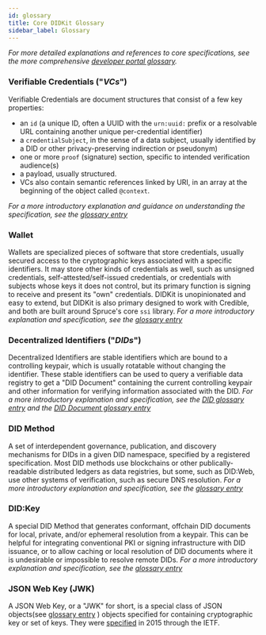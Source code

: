 ```yaml
---
id: glossary
title: Core DIDKit Glossary
sidebar_label: Glossary
---
```


*For more detailed explanations and references to core specifications, see the
more comprehensive [developer portal
glossary](https://spruceid.dev/docs/glossary).*

### Verifiable Credentials ("*VCs*")
Verifiable Credentials are document structures that consist of a few key
properties: 
- an `id` (a unique ID, often a UUID with the `urn:uuid:` prefix or a
resolvable URL containing another unique per-credential identifier)
- a `credentialSubject`, in the sense of a data subject, usually identified by a DID or other privacy-preserving indirection or pseudonym)
- one or more `proof` (signature) section, specific to intended verification audience(s)
- a payload, usually structured. 
- VCs also contain semantic references linked by URI, in an array at the
  beginning of the object called `@context`. 
  
*For a more introductory explanation and guidance on understanding the
  specification, see the [glossary
  entry](https://spruceid.dev/docs/glossary#verifiable-credentials-vcs)*

### Wallet
Wallets are specialized pieces of software that store credentials, usually
secured access to the cryptographic keys associated with a specific identifiers.
It may store other kinds of credentials as well, such as unsigned credentials,
self-attested/self-issued credentials, or credentials with subjects whose keys
it does not control, but its primary function is signing to receive and present
its "own" credentials.  DIDKit is unopinionated and easy to extend, but DIDKit
is also primary designed to work with Credible, and both are built around
Spruce's core `ssi` library.  *For a more introductory explanation and
specification, see the [glossary
entry](https://spruceid.dev/docs/glossary#wallet)*

### Decentralized Identifiers ("*DIDs*")
Decentralized Identifiers are stable identifiers which are bound to a
controlling keypair, which is usually rotatable without changing the identifier.
These stable identifiers can be used to query a verifiable data registry to get
a "DID Document" containing the current controlling keypair and other
information for verifying information associated with the DID.  *For a more
introductory explanation and specification, see the [DID glossary
entry](https://spruceid.dev/docs/glossary#decentralized-identifiers-dids) and
the [DID Document glossary
entry](https://spruceid.dev/docs/glossary#did-document)*

### DID Method
A set of interdependent governance, publication, and discovery mechanisms for
DIDs in a given DID namespace, specified by a registered specification. Most DID
methods use blockchains or other publically-readable distributed ledgers as data
registries, but some, such as DID:Web, use other systems of verification, such
as secure DNS resolution. *For a more introductory explanation and
specification, see the [glossary
entry](https://spruceid.dev/docs/glossary#did-method)*

### DID:Key
A special DID Method that generates conformant, offchain DID documents for
local, private, and/or ephemeral resolution from a keypair. This can be helpful
for integrating conventional PKI or signing infrastructure with DID issuance, or
to allow caching or local resolution of DID documents where it is undesirable or
impossible to resolve remote DIDs. *For a more introductory explanation and
specification, see the [glossary
entry](https://spruceid.dev/docs/glossary#didkey)*

### JSON Web Key (JWK)

A JSON Web Key, or a "JWK" for short, is a special class of JSON objects(see
[glossary entry](https://spruceid.dev/docs/glossary#json) ) objects specified
for containing cryptographic key or set of keys. They were
[specified](https://tools.ietf.org/html/rfc7517) in 2015 through the IETF.